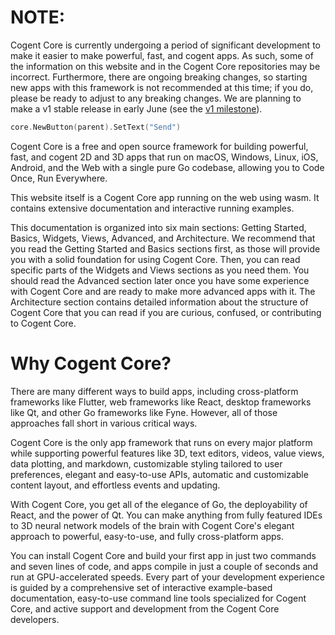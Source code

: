 # **NOTE:**

Cogent Core is currently undergoing a period of significant development to make it easier to make powerful, fast, and cogent apps. As such, some of the information on this website and in the Cogent Core repositories may be incorrect. Furthermore, there are ongoing breaking changes, so starting new apps with this framework is not recommended at this time; if you do, please be ready to adjust to any breaking changes. We are planning to make a v1 stable release in early June (see the [v1 milestone](https://github.com/cogentcore/core/milestone/1)).

<home-header>

```Go
core.NewButton(parent).SetText("Send")
```

</home-header>

Cogent Core is a free and open source framework for building powerful, fast, and cogent 2D and 3D apps that run on macOS, Windows, Linux, iOS, Android, and the Web with a single pure Go codebase, allowing you to Code Once, Run Everywhere.

This website itself is a Cogent Core app running on the web using wasm. It contains extensive documentation and interactive running examples.

This documentation is organized into six main sections: Getting Started, Basics, Widgets, Views, Advanced, and Architecture. We recommend that you read the Getting Started and Basics sections first, as those will provide you with a solid foundation for using Cogent Core. Then, you can read specific parts of the Widgets and Views sections as you need them. You should read the Advanced section later once you have some experience with Cogent Core and are ready to make more advanced apps with it. The Architecture section contains detailed information about the structure of Cogent Core that you can read if you are curious, confused, or contributing to Cogent Core.

# Why Cogent Core?

There are many different ways to build apps, including cross-platform frameworks like Flutter, web frameworks like React, desktop frameworks like Qt, and other Go frameworks like Fyne. However, all of those approaches fall short in various critical ways.

Cogent Core is the only app framework that runs on every major platform while supporting powerful features like 3D, text editors, videos, value views, data plotting, and markdown, customizable styling tailored to user preferences, elegant and easy-to-use APIs, automatic and customizable content layout, and effortless events and updating.

With Cogent Core, you get all of the elegance of Go, the deployability of React, and the power of Qt. You can make anything from fully featured IDEs to 3D neural network models of the brain with Cogent Core's elegant approach to powerful, easy-to-use, and fully cross-platform apps.

You can install Cogent Core and build your first app in just two commands and seven lines of code, and apps compile in just a couple of seconds and run at GPU-accelerated speeds. Every part of your development experience is guided by a comprehensive set of interactive example-based documentation, easy-to-use command line tools specialized for Cogent Core, and active support and development from the Cogent Core developers.

<get-started></get-started>